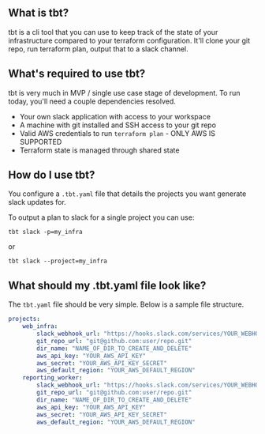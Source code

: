 ## What is tbt?

tbt is a cli tool that you can use to keep track of the state of your infrastructure compared to your terraform configuration. It'll clone your git repo, run terraform plan, output that to a slack channel.

## What's required to use tbt?

tbt is very much in MVP / single use case stage of development. To run today, you'll need a couple dependencies resolved.

-   Your own slack application with access to your workspace
-   A machine with git installed and SSH access to your git repo
-   Valid AWS credentials to run `terraform plan` - ONLY AWS IS SUPPORTED
-   Terraform state is managed through shared state

## How do I use tbt?

You configure a `.tbt.yaml` file that details the projects you want generate slack updates for.

To output a plan to slack for a single project you can use:

```
tbt slack -p=my_infra
```

or

```
tbt slack --project=my_infra
```

## What should my .tbt.yaml file look like?

The `tbt.yaml` file should be very simple. Below is a sample file structure.

```yaml
projects:
    web_infra:
        slack_webhook_url: "https://hooks.slack.com/services/YOUR_WEBHOOK_URL"
        git_repo_url: "git@github.com:user/repo.git"
        dir_name: "NAME_OF_DIR_TO_CREATE_AND_DELETE"
        aws_api_key: "YOUR_AWS_API_KEY"
        aws_secret: "YOUR_AWS_API_KEY_SECRET"
        aws_default_region: "YOUR_AWS_DEFAULT_REGION"
    reporting_worker:
        slack_webhook_url: "https://hooks.slack.com/services/YOUR_WEBHOOK_URL"
        git_repo_url: "git@github.com:user/repo.git"
        dir_name: "NAME_OF_DIR_TO_CREATE_AND_DELETE"
        aws_api_key: "YOUR_AWS_API_KEY"
        aws_secret: "YOUR_AWS_API_KEY_SECRET"
        aws_default_region: "YOUR_AWS_DEFAULT_REGION"
```

